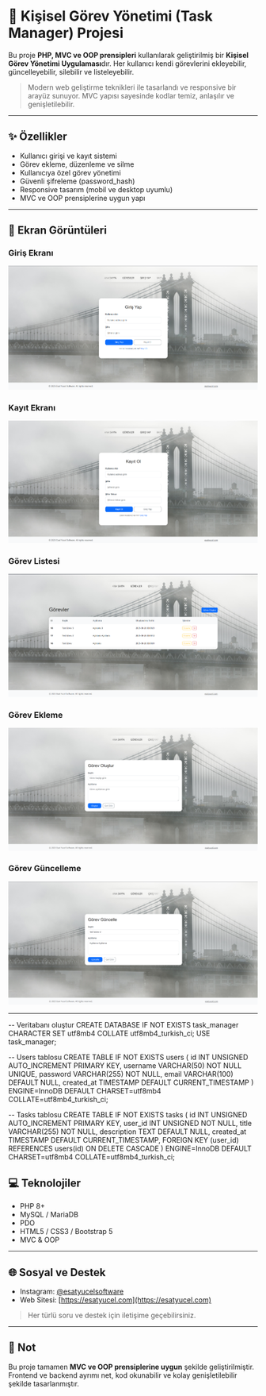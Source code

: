 # 📌 Kişisel Görev Yönetimi (Task Manager) Projesi

Bu proje **PHP, MVC ve OOP prensipleri** kullanılarak geliştirilmiş bir **Kişisel Görev Yönetimi Uygulaması**dır.
Her kullanıcı kendi görevlerini ekleyebilir, güncelleyebilir, silebilir ve listeleyebilir.

> Modern web geliştirme teknikleri ile tasarlandı ve responsive bir arayüz sunuyor.
> MVC yapısı sayesinde kodlar temiz, anlaşılır ve genişletilebilir.

---

## ✨ Özellikler

* Kullanıcı girişi ve kayıt sistemi
* Görev ekleme, düzenleme ve silme
* Kullanıcıya özel görev yönetimi
* Güvenli şifreleme (password\_hash)
* Responsive tasarım (mobil ve desktop uyumlu)
* MVC ve OOP prensiplerine uygun yapı

---

## 📸 Ekran Görüntüleri

### Giriş Ekranı

![Login](screenshots/login.png)

### Kayıt Ekranı

![Register](screenshots/register.png)

### Görev Listesi

![Tasks](screenshots/tasks.png)

### Görev Ekleme

![Add Task](screenshots/tasks-create.png)

### Görev Güncelleme

![Update Task](screenshots/tasks-update.png)


---

-- Veritabanı oluştur
CREATE DATABASE IF NOT EXISTS task_manager CHARACTER SET utf8mb4 COLLATE utf8mb4_turkish_ci;
USE task_manager;

-- Users tablosu
CREATE TABLE IF NOT EXISTS users (
    id INT UNSIGNED AUTO_INCREMENT PRIMARY KEY,
    username VARCHAR(50) NOT NULL UNIQUE,
    password VARCHAR(255) NOT NULL,
    email VARCHAR(100) DEFAULT NULL,
    created_at TIMESTAMP DEFAULT CURRENT_TIMESTAMP
) ENGINE=InnoDB DEFAULT CHARSET=utf8mb4 COLLATE=utf8mb4_turkish_ci;

-- Tasks tablosu
CREATE TABLE IF NOT EXISTS tasks (
    id INT UNSIGNED AUTO_INCREMENT PRIMARY KEY,
    user_id INT UNSIGNED NOT NULL,
    title VARCHAR(255) NOT NULL,
    description TEXT DEFAULT NULL,
    created_at TIMESTAMP DEFAULT CURRENT_TIMESTAMP,
    FOREIGN KEY (user_id) REFERENCES users(id) ON DELETE CASCADE
) ENGINE=InnoDB DEFAULT CHARSET=utf8mb4 COLLATE=utf8mb4_turkish_ci;


## 💻 Teknolojiler

* PHP 8+
* MySQL / MariaDB
* PDO
* HTML5 / CSS3 / Bootstrap 5
* MVC & OOP

---

## 🌐 Sosyal ve Destek

* Instagram: [@esatyucelsoftware](https://www.instagram.com/esatyucelsoftware)
* Web Sitesi: [https://esatyucel.com](https://esatyucel.com)

> Her türlü soru ve destek için iletişime geçebilirsiniz.

---

## 📝 Not

Bu proje tamamen **MVC ve OOP prensiplerine uygun** şekilde geliştirilmiştir.
Frontend ve backend ayrımı net, kod okunabilir ve kolay genişletilebilir şekilde tasarlanmıştır.

